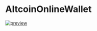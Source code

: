 AltcoinOnlineWallet
===================
[![preview](http://i.imgur.com/X7xfTTN.jpg)](http://i.imgur.com/X7xfTTN.jpg)


